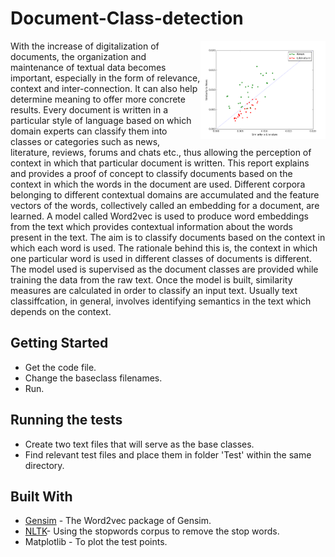 # Document-Class-detection
<img src="plot_2.png" align="right" style="width: 200px;
"/>
With the increase of digitalization of documents, the organization and maintenance of textual data becomes important, especially in the form of relevance, context and inter-connection.  It can also help determine meaning to offer more concrete results. Every document is written in a particular style of language based on which domain experts can classify them into classes or categories such as news, literature, reviews, forums and chats etc., thus allowing the perception of context in which that particular document is written. This report explains and provides a proof of concept to classify documents based on the context in which the words in the document are used. Different corpora belonging to different contextual domains
are accumulated and the feature vectors of the words, collectively called an embedding for a document, are learned. A model called Word2vec is used to produce word embeddings from the text which provides contextual information about the words present in the text.
The aim is to classify documents based on the context in which each word is used. The rationale behind this is, the context in which one particular word is used in different classes of documents is different. The model used is supervised as the document classes are provided while training the data from the raw text. Once the model is built, similarity measures are calculated in order to classify an input text. Usually text classiffcation, in general, involves identifying semantics in the text which depends on the context. 

## Getting Started
* Get the code file.
* Change the baseclass filenames.
* Run.

## Running the tests
* Create two text files that will serve as the base classes.
* Find relevant test files and place them in folder 'Test' within the same directory.

## Built With
* [Gensim](https://radimrehurek.com/gensim/install.html) -  The Word2vec package of Gensim.
* [NLTK](http://www.nltk.org/install.html)- Using the stopwords corpus to remove the stop words.
* Matplotlib - To plot the test points.